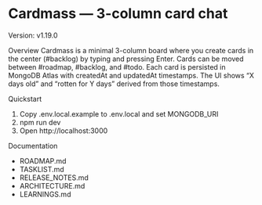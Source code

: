 # Cardmass — 3-column card chat

Version: v1.19.0

Overview
Cardmass is a minimal 3-column board where you create cards in the center (#backlog) by typing and pressing Enter. Cards can be moved between #roadmap, #backlog, and #todo. Each card is persisted in MongoDB Atlas with createdAt and updatedAt timestamps. The UI shows “X days old” and “rotten for Y days” derived from those timestamps.

Quickstart
1) Copy .env.local.example to .env.local and set MONGODB_URI
2) npm run dev
3) Open http://localhost:3000

Documentation
- ROADMAP.md
- TASKLIST.md
- RELEASE_NOTES.md
- ARCHITECTURE.md
- LEARNINGS.md
